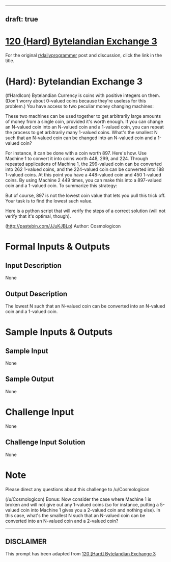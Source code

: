 ---
draft: true
----

# [120 (Hard) Bytelandian Exchange 3](https://www.reddit.com/r/dailyprogrammer/comments/19whtk/030813_challenge_120_hard_bytelandian_exchange_3/)

For the original [r/dailyprogrammer](https://www.reddit.com/r/dailyprogrammer/) post and discussion, click the link in the title.

#  (Hard): Bytelandian Exchange 3
(#HardIcon)
Bytelandian Currency is coins with positive integers on them. (Don't worry about 0-valued coins because they're useless for this problem.) You have access to two peculiar money changing machines:

These two machines can be used together to get arbitrarily large amounts of money from a single coin, provided it's worth enough. If you can change an N-valued coin into an N-valued coin and a 1-valued coin, you can repeat the process to get arbitrarily many 1-valued coins. What's the smallest N such that an N-valued coin can be changed into an N-valued coin and a 1-valued coin?

For instance, it can be done with a coin worth 897. Here's how. Use Machine 1 to convert it into coins worth 448, 299, and 224. Through repeated applications of Machine 1, the 299-valued coin can be converted into 262 1-valued coins, and the 224-valued coin can be converted into 188 1-valued coins. At this point you have a 448-valued coin and 450 1-valued coins. By using Machine 2 449 times, you can make this into a 897-valued coin and a 1-valued coin. To summarize this strategy:

But of course, 897 is not the lowest coin value that lets you pull this trick off. Your task is to find the lowest such value.

Here is a python script that will verify the steps of a correct solution (will not verify that it's optimal, though).

(http://pastebin.com/JJuKJBLp)
Author: Cosmologicon

# Formal Inputs & Outputs
## Input Description
None

## Output Description
The lowest N such that an N-valued coin can be converted into an N-valued coin and a 1-valued coin.

# Sample Inputs & Outputs
## Sample Input
None

## Sample Output
None

# Challenge Input
None

## Challenge Input Solution
None

# Note
Please direct any questions about this challenge to /u/Cosmologicon

(/u/Cosmologicon)
Bonus: Now consider the case where Machine 1 is broken and will not give out any 1-valued coins (so for instance, putting a 5-valued coin into Machine 1 gives you a 2-valued coin and nothing else). In this case, what's the smallest N such that an N-valued coin can be converted into an N-valued coin and a 2-valued coin?


----
## **DISCLAIMER**
This prompt has been adapted from [120 [Hard] Bytelandian Exchange 3](https://www.reddit.com/r/dailyprogrammer/comments/19whtk/030813_challenge_120_hard_bytelandian_exchange_3/
)
